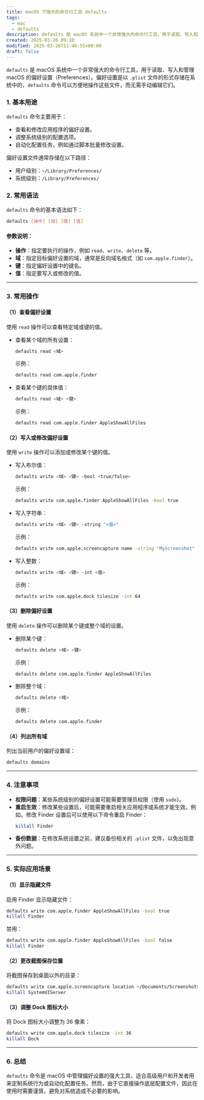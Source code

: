 ```yaml
---
title: macOS 下强大的命令行工具 defaults
tags:
  - mac
  - defaults
description: defaults 是 macOS 系统中一个非常强大的命令行工具，用于读取、写入和管理 macOS 的偏好设置（Preferences）。偏好设置是以 .plist 文件的形式存储在系统中的，defaults 命令可以方便地操作这些文件，而无需手动编辑它们。
created: 2025-03-26 09:10
modified: 2025-03-26T11:46:55+08:00
draft: false
---
```

`defaults` 是 macOS 系统中一个非常强大的命令行工具，用于读取、写入和管理 macOS 的偏好设置（Preferences）。偏好设置是以 `.plist` 文件的形式存储在系统中的，`defaults` 命令可以方便地操作这些文件，而无需手动编辑它们。

### 1. **基本用途**
`defaults` 命令主要用于：
- 查看和修改应用程序的偏好设置。
- 调整系统级别的配置选项。
- 自动化配置任务，例如通过脚本批量修改设置。

偏好设置文件通常存储在以下路径：
- 用户级别：`~/Library/Preferences/`
- 系统级别：`/Library/Preferences/`

### 2. **常用语法**
`defaults` 命令的基本语法如下：
```bash
defaults [操作] [域] [键] [值]
```

#### 参数说明：
- **操作**：指定要执行的操作，例如 `read`、`write`、`delete` 等。
- **域**：指定目标偏好设置的域，通常是反向域名格式（如 `com.apple.finder`）。
- **键**：指定偏好设置中的键名。
- **值**：指定要写入或修改的值。

---

### 3. **常用操作**

#### （1）查看偏好设置
使用 `read` 操作可以查看特定域或键的值。

- 查看某个域的所有设置：
  ```bash
  defaults read <域>
  ```
  示例：
  ```bash
  defaults read com.apple.finder
  ```

- 查看某个键的具体值：
  ```bash
  defaults read <域> <键>
  ```
  示例：
  ```bash
  defaults read com.apple.finder AppleShowAllFiles
  ```

#### （2）写入或修改偏好设置
使用 `write` 操作可以添加或修改某个键的值。

- 写入布尔值：
  ```bash
  defaults write <域> <键> -bool <true/false>
  ```
  示例：
  ```bash
  defaults write com.apple.finder AppleShowAllFiles -bool true
  ```

- 写入字符串：
  ```bash
  defaults write <域> <键> -string "<值>"
  ```
  示例：
  ```bash
  defaults write com.apple.screencapture name -string "MyScreenshot"
  ```

- 写入整数：
  ```bash
  defaults write <域> <键> -int <值>
  ```
  示例：
  ```bash
  defaults write com.apple.dock tilesize -int 64
  ```

#### （3）删除偏好设置
使用 `delete` 操作可以删除某个键或整个域的设置。

- 删除某个键：
  ```bash
  defaults delete <域> <键>
  ```
  示例：
  ```bash
  defaults delete com.apple.finder AppleShowAllFiles
  ```

- 删除整个域：
  ```bash
  defaults delete <域>
  ```
  示例：
  ```bash
  defaults delete com.apple.finder
  ```

#### （4）列出所有域
列出当前用户的偏好设置域：
```bash
defaults domains
```

---

### 4. **注意事项**
- **权限问题**：某些系统级别的偏好设置可能需要管理员权限（使用 `sudo`）。
- **重启生效**：修改某些设置后，可能需要重启相关应用程序或系统才能生效。例如，修改 Finder 设置后可以使用以下命令重启 Finder：
  ```bash
  killall Finder
  ```
- **备份数据**：在修改系统设置之前，建议备份相关的 `.plist` 文件，以免出现意外问题。

---

### 5. **实际应用场景**

#### （1）显示隐藏文件
启用 Finder 显示隐藏文件：
```bash
defaults write com.apple.finder AppleShowAllFiles -bool true
killall Finder
```
禁用：
```bash
defaults write com.apple.finder AppleShowAllFiles -bool false
killall Finder
```

#### （2）更改截图保存位置
将截图保存到桌面以外的目录：
```bash
defaults write com.apple.screencapture location ~/Documents/Screenshots
killall SystemUIServer
```

#### （3）调整 Dock 图标大小
将 Dock 图标大小调整为 36 像素：
```bash
defaults write com.apple.dock tilesize -int 36
killall Dock
```

---

### 6. **总结**
`defaults` 命令是 macOS 中管理偏好设置的强大工具，适合高级用户和开发者用来定制系统行为或自动化配置任务。然而，由于它直接操作底层配置文件，因此在使用时需要谨慎，避免对系统造成不必要的影响。
